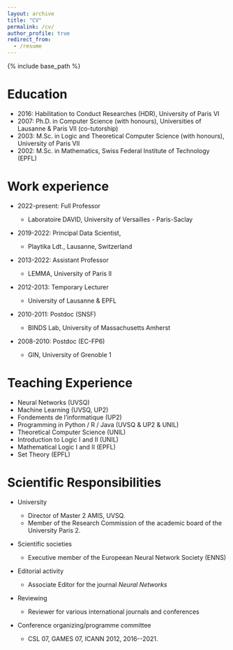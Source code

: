 ```yaml
---
layout: archive
title: "CV"
permalink: /cv/
author_profile: true
redirect_from:
  - /resume
---
```


{% include base_path %}

Education
=========

* 2016: Habilitation to Conduct Researches (HDR), University of Paris VI
* 2007: Ph.D. in Computer Science (with honours), Universities of Lausanne & Paris VII (co-tutorship)
* 2003: M.Sc. in Logic and Theoretical Computer Science (with honours), University of Paris VII
* 2002: M.Sc. in Mathematics, Swiss Federal Institute of Technology (EPFL)


Work experience
===============

* 2022-present: Full Professor
  * Laboratoire DAVID, University of Versailles - Paris-Saclay

* 2019-2022: Principal Data Scientist,
  * Playtika Ldt., Lausanne, Switzerland

* 2013-2022: Assistant Professor
  * LEMMA, University of Paris II

* 2012-2013: Temporary Lecturer
  * University of Lausanne & EPFL

* 2010-2011: Postdoc (SNSF)
  * BINDS Lab, University of Massachusetts Amherst

* 2008-2010: Postdoc (EC-FP6)
  * GIN, University of Grenoble 1


Teaching Experience
===================

* Neural Networks (UVSQ)
* Machine Learning (UVSQ, UP2)
* Fondements de l’informatique (UP2)
* Programming in Python / R / Java (UVSQ & UP2 & UNIL)
* Theoretical Computer Science (UNIL)
* Introduction to Logic I and II (UNIL)
* Mathematical Logic I and II (EPFL)
* Set Theory (EPFL)


Scientific Responsibilities
===========================

* University
  * Director of Master 2 AMIS, UVSQ.
  * Member of the Research Commission of the academic board of the University Paris 2.

* Scientific societies
  * Executive member of the Europeean Neural Network Society (ENNS)

* Editorial activity
  * Associate Editor for the journal *Neural Networks*

* Reviewing
  * Reviewer for various international journals and conferences

* Conference organizing/programme committee
  * CSL 07, GAMES 07, ICANN 2012, 2016--2021.
